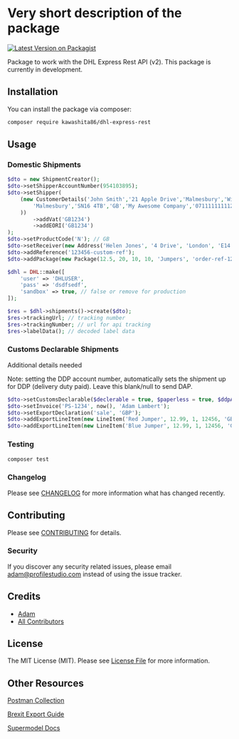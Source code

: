 # Very short description of the package

[![Latest Version on Packagist](https://img.shields.io/packagist/v/booni3/dhl-express-rest.svg?style=flat-square)](https://packagist.org/packages/booni3/dhl-express-rest)

Package to work with the DHL Express Rest API (v2). This package is currently in development. 

## Installation

You can install the package via composer:

```bash
composer require kawashita86/dhl-express-rest
```

## Usage

### Domestic Shipments
```php
$dto = new ShipmentCreator();
$dto->setShipperAccountNumber(954103895);
$dto->setShipper(
    (new CustomerDetails('John Smith','21 Apple Drive','Malmesbury','Wiltshire',
        'Malmesbury','SN16 4TB','GB','My Awesome Company','071111111112','a@b.com',
    ))
        ->addVat('GB1234')
        ->addEORI('GB1234')
);
$dto->setProductCode('N'); // GB
$dto->setReceiver(new Address('Helen Jones', '4 Drive', 'London', 'E14 8DW', 'GB'));
$dto->addReference('123456-custom-ref');
$dto->addPackage(new Package(12.5, 20, 10, 10, 'Jumpers', 'order-ref-1244'));

$dhl = DHL::make([
    'user' => 'DHLUSER',
    'pass' => 'dsdfsedf',
    'sandbox' => true, // false or remove for production
]);

$res = $dhl->shipments()->create($dto);
$res->trackingUrl; // tracking number
$res->trackingNumber; // url for api tracking
$res->labelData(); // decoded label data
```
### Customs Declarable Shipments

Additional details needed

Note: setting the DDP account number, automatically sets the shipment up for DDP (delivery duty paid). Leave this blank/null to send DAP.
```php
$dto->setCustomsDeclarable($declerable = true, $paperless = true, $ddpAccountNumber = 12345678);
$dto->setInvoice('PS-1234', now(), 'Adam Lambert');
$dto->setExportDeclaration('sale', 'GBP');
$dto->addExportLineItem(new LineItem('Red Jumper', 12.99, 1, 12456, 'GB', 12));
$dto->addExportLineItem(new LineItem('Blue Jumper', 12.99, 1, 12456, 'GB', 12));
```

### Testing

``` bash
composer test
```

### Changelog

Please see [CHANGELOG](CHANGELOG.md) for more information what has changed recently.

## Contributing

Please see [CONTRIBUTING](CONTRIBUTING.md) for details.

### Security

If you discover any security related issues, please email adam@profilestudio.com instead of using the issue tracker.

## Credits

- [Adam](https://github.com/booni3)
- [All Contributors](../../contributors)

## License

The MIT License (MIT). Please see [License File](LICENSE.md) for more information.

## Other Resources

[Postman Collection](https://www.getpostman.com/collections/60a3a325988c8b0fcc17)

[Brexit Export Guide](https://dhlguide.co.uk/wp-content/uploads/2020/09/DHL_BREXIT-BREXIT_ESS_GUIDE-1.pdf)

[Supermodel Docs](https://supermodel.io/logistics/express)

